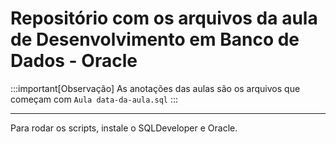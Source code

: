 # Repositório com os arquivos da aula de Desenvolvimento em Banco de Dados - Oracle

:::important[Observação]
As anotações das aulas são os arquivos que começam com `Aula data-da-aula.sql`
:::

---

Para rodar os scripts, instale o SQLDeveloper e Oracle.

